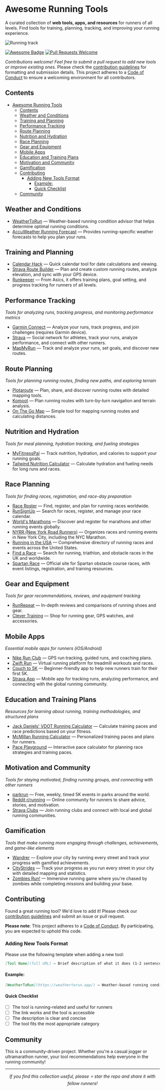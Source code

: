 # Awesome Running Tools

A curated collection of **web tools, apps, and resources** for runners of all levels.
Find tools for training, planning, tracking, and improving your running experience.

![Running track](https://images.pexels.com/photos/19190279/pexels-photo-19190279.jpeg?auto=compress&cs=tinysrgb&w=1260&h=750&dpr=2)

[![Awesome Badge](https://awesome.re/badge-flat.svg)](https://awesome.re)
[![Pull Requests Welcome](https://img.shields.io/badge/PRs-welcome-brightgreen.svg?style=flat-square)](https://github.com/reinaldosimoes/awesome-running-tools/pulls)

_Contributions welcome! Feel free to submit a pull request to add new tools or improve existing ones._
Please check the [contribution guidelines](CONTRIBUTING.md) for formatting and submission details.
This project adheres to a [Code of Conduct](CODE_OF_CONDUCT.md) to ensure a welcoming environment for all contributors.

## Contents

- [Awesome Running Tools](#awesome-running-tools)
  - [Contents](#contents)
  - [Weather and Conditions](#weather-and-conditions)
  - [Training and Planning](#training-and-planning)
  - [Performance Tracking](#performance-tracking)
  - [Route Planning](#route-planning)
  - [Nutrition and Hydration](#nutrition-and-hydration)
  - [Race Planning](#race-planning)
  - [Gear and Equipment](#gear-and-equipment)
  - [Mobile Apps](#mobile-apps)
  - [Education and Training Plans](#education-and-training-plans)
  - [Motivation and Community](#motivation-and-community)
  - [Gamification](#gamification)
  - [Contributing](#contributing)
    - [Adding New Tools Format](#adding-new-tools-format)
      - [Example:](#example)
      - [Quick Checklist](#quick-checklist)
  - [Community](#community)

## Weather and Conditions

- [WeatherToRun](https://weathertorun.app/) — Weather-based running condition advisor that helps determine optimal running conditions.
- [AccuWeather Running Forecast](https://www.accuweather.com/en/us/national/running-weather) — Provides running-specific weather forecasts to help you plan your runs.

## Training and Planning

- [Calendar Hack](https://www.defy.org/hacks/calendarhack/) — Quick calendar tool for date calculations and viewing.
- [Strava Route Builder](https://www.strava.com/routes/new) — Plan and create custom running routes, analyze elevation, and sync with your GPS device.
- [Runkeeper](https://runkeeper.com/) — From Asics, it offers training plans, goal setting, and progress tracking for runners of all levels.

## Performance Tracking

_Tools for analyzing runs, tracking progress, and monitoring performance metrics_

- [Garmin Connect](https://connect.garmin.com/) — Analyze your runs, track progress, and join challenges (requires Garmin device).
- [Strava](https://www.strava.com/) — Social network for athletes, track your runs, analyze performance, and connect with other runners.
- [MapMyRun](https://www.mapmyrun.com/) — Track and analyze your runs, set goals, and discover new routes.

## Route Planning

_Tools for planning running routes, finding new paths, and exploring terrain_

- [Plotaroute](https://www.plotaroute.com/) — Plan, share, and discover running routes with detailed mapping tools.
- [Komoot](https://www.komoot.com/) — Plan running routes with turn-by-turn navigation and terrain analysis.
- [On The Go Map](https://onthegomap.com/) — Simple tool for mapping running routes and calculating distances.

## Nutrition and Hydration

_Tools for meal planning, hydration tracking, and fueling strategies_

- [MyFitnessPal](https://www.myfitnesspal.com/) — Track nutrition, hydration, and calories to support your running goals.
- [Tailwind Nutrition Calculator](https://www.tailwindnutrition.com/pages/how-to-use-tailwind) — Calculate hydration and fueling needs for long runs and races.

## Race Planning

_Tools for finding races, registration, and race-day preparation_

- [Race Roster](https://raceroster.com/) — Find, register, and plan for running races worldwide.
- [RunSignUp](https://runsignup.com/) — Search for races, register, and manage your race calendar.
- [World's Marathons](https://worldsmarathons.com/) — Discover and register for marathons and other running events globally.
- [NYRR (New York Road Runners)](https://www.nyrr.org/) — Organizes races and running events in New York City, including the NYC Marathon.
- [Running in the USA](https://www.runningintheusa.com/) — Comprehensive directory of running races and events across the United States.
- [Find a Race](https://findarace.com/) — Search for running, triathlon, and obstacle races in the UK and worldwide.
- [Spartan Race](https://www.spartan.com/) — Official site for Spartan obstacle course races, with event listings, registration, and training resources.

## Gear and Equipment

_Tools for gear recommendations, reviews, and equipment tracking_

- [RunRepeat](https://runrepeat.com/) — In-depth reviews and comparisons of running shoes and gear.
- [Clever Training](https://www.clevertraining.com/) — Shop for running gear, GPS watches, and accessories.

## Mobile Apps

_Essential mobile apps for runners (iOS/Android)_

- [Nike Run Club](https://www.nike.com/nrc-app) — GPS run tracking, guided runs, and coaching plans.
- [Zwift Run](https://zwift.com/run) — Virtual running platform for treadmill workouts and races.
- [Couch to 5K](https://www.c25kfree.com/) — Beginner-friendly app to help new runners train for their first 5K.
- [Strava App](https://www.strava.com/mobile) — Mobile app for tracking runs, analyzing performance, and connecting with the global running community.

## Education and Training Plans

_Resources for learning about running, training methodologies, and structured plans_

- [Jack Daniels' VDOT Running Calculator](https://runsmartproject.com/calculator/) — Calculate training paces and race predictions based on your fitness.
- [McMillan Running Calculator](https://www.mcmillanrunning.com/) — Personalized training paces and plans for runners.
- [Pace Playground](https://www.defy.org/hacks/paceplayground/) — Interactive pace calculator for planning race strategies and training paces.

## Motivation and Community

_Tools for staying motivated, finding running groups, and connecting with other runners_

- [parkrun](https://www.parkrun.com/) — Free, weekly, timed 5K events in parks around the world.
- [Reddit r/running](https://www.reddit.com/r/running/) — Online community for runners to share advice, stories, and motivation.
- [Strava Clubs](https://www.strava.com/clubs) — Join running clubs and connect with local and global running communities.

## Gamification

_Tools that make running more engaging through challenges, achievements, and game-like elements_

- [Wandrer](https://wandrer.earth/) — Explore your city by running every street and track your progress with gamified achievements.
- [CityStrides](https://citystrides.com/) — Track your progress as you run every street in your city with detailed mapping and statistics.
- [Zombies Run!](https://zombiesrungame.com/) — Immersive running game where you're chased by zombies while completing missions and building your base.

## Contributing

Found a great running tool? We'd love to add it! Please check our <a href="CONTRIBUTING.md">contribution guidelines</a> and submit an issue or pull request.

**Please note**: This project adheres to a <a href="CODE_OF_CONDUCT.md">Code of Conduct</a>. By participating, you are expected to uphold this code.

### Adding New Tools Format

Please use the following template when adding a new tool:

```markdown
[Tool Name](full URL) — Brief description of what it does (1-2 sentences).
```

#### Example:

```markdown
[WeatherToRun](https://weathertorun.app/) — Weather-based running condition advisor that helps determine optimal running conditions.
```

#### Quick Checklist

- [ ] The tool is running-related and useful for runners
- [ ] The link works and the tool is accessible
- [ ] The description is clear and concise
- [ ] The tool fits the most appropriate category

## Community

This is a community-driven project. Whether you're a casual jogger or ultramarathon runner, your tool recommendations help everyone in the running community!

---

<p align="center">
  <i>If you find this collection useful, please ⭐ star the repo and share it with fellow runners!</i>
</p>
